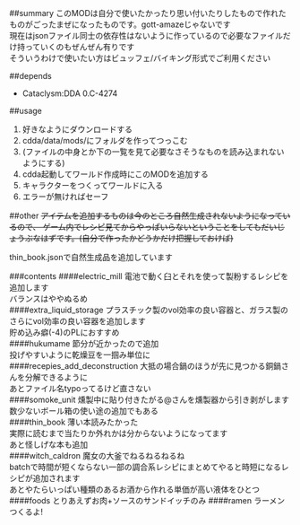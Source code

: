 
##summary
このMODは自分で使いたかったり思い付いたりしたもので作れたものがごったまぜになったものです。gott-amazeじゃないです  
現在はjsonファイル同士の依存性はないように作っているので必要なファイルだけ持っていくのもぜんぜん有りです  
そういうわけで使いたい方はビュッフェ/バイキング形式でご利用ください  

##depends
- Cataclysm:DDA 0.C-4274

##usage
1. 好きなようにダウンロードする
2. cdda/data/mods/にフォルダを作ってつっこむ
3. (ファイルの中身とか下の一覧を見て必要なさそうなものを読み込まれないようにする)
4. cdda起動してワールド作成時にこのMODを追加する
5. キャラクターをつくってワールドに入る
6. エラーが無ければセーフ

##other
~~アイテムを追加するものは今のところ自然生成されないようになっているので、
ゲーム内でレシピ見てからやっぱいらないということをしてもだいじょうぶなはずです。(自分で作ったかどうかだけ把握しておけば)~~

thin_book.jsonで自然生成品を追加しています  

###contents
####electric_mill
電池で動く臼とそれを使って製粉するレシピを追加します  
バランスはややぬるめ  
####extra_liquid_storage
プラスチック製のvol効率の良い容器と、ガラス製のさらにvol効率の良い容器を追加します  
貯め込み癖(-4)のPLにおすすめ  
####hukumame
節分が近かったので追加  
投げやすいように乾燥豆を一掴み単位に  
####recepies_add_deconstruction
大抵の場合鍋のほうが先に見つかる銅鍋さんを分解できるように  
あとファイル名typoってるけど直さない  
####somoke_unit
燻製中に貼り付きたがる@さんを燻製器から引き剥がします  
数少ないボール箱の使い途の追加でもある  
####thin_book
薄い本読みたかった  
実際に読むまで当たりか外れかは分からないようになってます  
あと怪しげな本も追加  
####witch_caldron
魔女の大釜でねるねるねるね  
batchで時間が短くならない一部の調合系レシピにまとめてやると時短になるレシピが追加されます  
あとやたらいっぱい種類のあるお酒から作れる単価が高い液体をひとつ  
####foods
とりあえずお肉+ソースのサンドイッチのみ
####ramen
ラーメンつくるよ!

